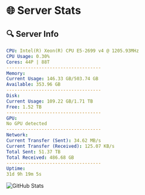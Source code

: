 # 🌐 Server Stats
## 🔍 Server Info
```yaml
CPU: Intel(R) Xeon(R) CPU E5-2699 v4 @ 1205.93MHz
CPU Usage: 0.30%
Cores: 44P | 88T
-----------------------------------
Memory:
Current Usage: 146.33 GB/503.74 GB
Available: 353.96 GB
-----------------------------------
Disk:
Current Usage: 109.22 GB/1.71 TB
Free: 1.52 TB
-----------------------------------
GPU:
No GPU detected
-----------------------------------
Network:
Current Transfer (Sent): 34.62 MB/s
Current Transfer (Received): 125.07 KB/s
Total Sent: 51.37 TB
Total Received: 486.68 GB
-----------------------------------
Uptime:
31d 9h 19m 5s
```
![GitHub Stats](https://img.shields.io/badge/Updated-2025-04-08_06:41:54-blue)